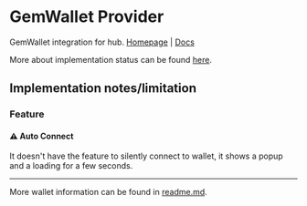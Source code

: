 # GemWallet Provider
GemWallet integration for hub.
[Homepage](https://gemwallet.app/) | [Docs](https://gemwallet.app/docs/user-guide/introduction)

More about implementation status can be found [here](../readme.md).

## Implementation notes/limitation

### Feature

#### ⚠️ Auto Connect

It doesn't have the feature to silently connect to wallet, it shows a popup and a loading for a few seconds.


---

More wallet information can be found in [readme.md](../readme.md).
